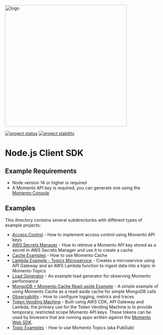 <head>
  <meta name="Momento Node.js Client Library Documentation" content="Node.js client software development kit for Momento Cache">
</head>
<img src="https://docs.momentohq.com/img/logo.svg" alt="logo" width="400"/>

[![project status](https://momentohq.github.io/standards-and-practices/badges/project-status-official.svg)](https://github.com/momentohq/standards-and-practices/blob/main/docs/momento-on-github.md)
[![project stability](https://momentohq.github.io/standards-and-practices/badges/project-stability-stable.svg)](https://github.com/momentohq/standards-and-practices/blob/main/docs/momento-on-github.md)

# Node.js Client SDK

## Example Requirements

- Node version 14 or higher is required
- A Momento API key is required, you can generate one using the [Momento Console](https://console.gomomento.com)

## Examples

This directory contains several subdirectories with different types of example projects:

- [Access Control](./access-control) - How to implement access control using Momento API keys
- [AWS Secrets Manager](./aws) - How to retrieve a Momento API key stored as a secret in AWS Secrets Manager and use it to create a cache
- [Cache Examples](./cache) - How to use Momento Cache
- [Lambda Example - Topics Microservice](./lambda-examples/topics-microservice) - Creates a microservice using API Gateway and an AWS Lambda function to ingest data into a topic in Momento Topics
- [Load Generator](./load-gen) - An example load generator for observing Momento performance
- [MongoDB + Momento Cache Read-aside Example](./mongodb-examples/simple-read-aside) - A simple example of using Momento Cache as a read-aside cache for simple MongoDB calls
- [Observability](./observability) - How to configure logging, metrics and traces
- [Token Vending Machine](./token-vending-machine) - Built using AWS CDK, API Gateway and Lambda, the primary use for the Token Vending Machine is to provide temporary, restricted scope Momento API keys. These tokens can be used by browsers that are running apps written against the [Momento Web SDK](https://github.com/momentohq/client-sdk-javascript/tree/main/packages/client-sdk-web).
- [Topic Examples](./topics) - How to use Momento Topics (aka PubSub)
